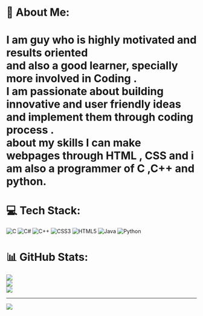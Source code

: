 # 💫 About Me:
<h1>I am guy who is highly motivated and results oriented <br> and also a good learner, specially more involved in Coding .<br>I am passionate about building innovative and user friendly ideas and implement them through coding process .<br>about my skills I can make webpages through  HTML , CSS and i am also a programmer of C ,C++ and python.

# 💻 Tech Stack:
![C](https://img.shields.io/badge/c-%2300599C.svg?style=flat-square&logo=c&logoColor=white) ![C#](https://img.shields.io/badge/c%23-%23239120.svg?style=flat-square&logo=csharp&logoColor=white) ![C++](https://img.shields.io/badge/c++-%2300599C.svg?style=flat-square&logo=c%2B%2B&logoColor=white) ![CSS3](https://img.shields.io/badge/css3-%231572B6.svg?style=flat-square&logo=css3&logoColor=white) ![HTML5](https://img.shields.io/badge/html5-%23E34F26.svg?style=flat-square&logo=html5&logoColor=white) ![Java](https://img.shields.io/badge/java-%23ED8B00.svg?style=flat-square&logo=openjdk&logoColor=white) ![Python](https://img.shields.io/badge/python-3670A0?style=flat-square&logo=python&logoColor=ffdd54)
# 📊 GitHub Stats:
![](https://github-readme-stats.vercel.app/api?username=Bob299-bob&theme=tokyonight&hide_border=false&include_all_commits=false&count_private=false)<br/>
![](https://github-readme-streak-stats.herokuapp.com/?user=Bob299-bob&theme=tokyonight&hide_border=false)<br/>
![](https://github-readme-stats.vercel.app/api/top-langs/?username=Bob299-bob&theme=tokyonight&hide_border=false&include_all_commits=false&count_private=false&layout=compact)

---
[![](https://visitcount.itsvg.in/api?id=Bob299-bob&icon=0&color=0)](https://visitcount.itsvg.in)

<!-- Proudly created with GPRM ( https://gprm.itsvg.in ) -->
